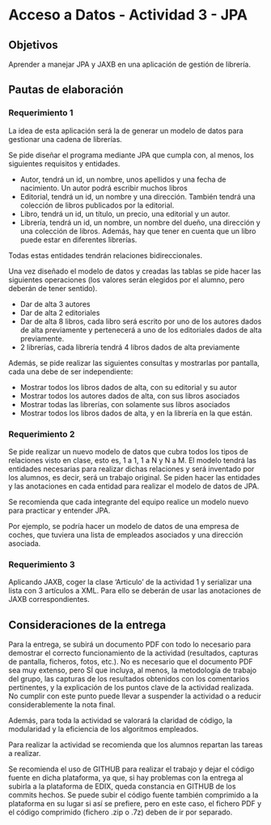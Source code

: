 # Acceso a Datos - Actividad 3 - JPA
 
## Objetivos

Aprender a manejar JPA y JAXB en una aplicación de gestión de librería.

## Pautas de elaboración

### Requerimiento 1

La idea de esta aplicación será la de generar un modelo de datos para gestionar una cadena de librerías.

Se pide diseñar el programa mediante JPA que cumpla con, al menos, los siguientes requisitos y entidades.

- Autor, tendrá un id, un nombre, unos apellidos y una fecha de nacimiento. Un autor podrá escribir muchos libros
- Editorial, tendrá un id, un nombre y una dirección. También tendrá una colección de libros publicados por la editorial.
- Libro, tendrá un id, un título, un precio, una editorial y un autor.
- Librería, tendrá un id, un nombre, un nombre del dueño, una dirección y una colección de libros. Además, hay que tener en cuenta que un libro puede estar en diferentes librerías.

Todas estas entidades tendrán relaciones bidireccionales.

Una vez diseñado el modelo de datos y creadas las tablas se pide hacer las siguientes operaciones (los valores serán elegidos por el alumno, pero deberán de tener sentido).

- Dar de alta 3 autores
- Dar de alta 2 editoriales
- Dar de alta 8 libros, cada libro será escrito por uno de los autores dados de alta previamente y pertenecerá a uno de los editoriales dados de alta previamente.
- 2 librerías, cada librería tendrá 4 libros dados de alta previamente

Además, se pide realizar las siguientes consultas y mostrarlas por pantalla, cada una debe de ser independiente:

- Mostrar todos los libros dados de alta, con su editorial y su autor
- Mostrar todos los autores dados de alta, con sus libros asociados
- Mostrar todas las librerías, con solamente sus libros asociados
- Mostrar todos los libros dados de alta, y en la librería en la que están.

### Requerimiento 2

Se pide realizar un nuevo modelo de datos que cubra todos los tipos de relaciones visto en clase, esto es, 1 a 1, 1 a N y N a M. El modelo tendrá las entidades necesarias para realizar dichas relaciones y será inventado por los alumnos, es decir, será un trabajo original. Se piden hacer las entidades y las anotaciones en cada entidad para realizar el modelo de datos de JPA.

Se recomienda que cada integrante del equipo realice un modelo nuevo para practicar y entender JPA.

Por ejemplo, se podría hacer un modelo de datos de una empresa de coches, que tuviera una lista de empleados asociados y una dirección asociada.

### Requerimiento 3

Aplicando JAXB, coger la clase ‘Articulo’ de la actividad 1 y serializar una lista con 3 artículos a XML. Para ello se deberán de usar las anotaciones de JAXB correspondientes.

## Consideraciones de la entrega

Para la entrega, se subirá un documento PDF con todo lo necesario para demostrar el correcto funcionamiento de la actividad (resultados, capturas de pantalla, ficheros, fotos, etc.). No es necesario que el documento PDF sea muy extenso, pero SÍ que incluya, al menos, la metodología de trabajo del grupo, las capturas de los resultados obtenidos con los comentarios pertinentes, y la explicación de los puntos clave de la actividad realizada. No cumplir con este punto puede llevar a suspender la actividad o a reducir considerablemente la nota final.

Además, para toda la actividad se valorará la claridad de código, la modularidad y la eficiencia de los algoritmos empleados.

Para realizar la actividad se recomienda que los alumnos repartan las tareas a realizar.

Se recomienda el uso de GITHUB para realizar el trabajo y dejar el código fuente en dicha plataforma, ya que, si hay problemas con la entrega al subirla a la plataforma de EDIX, queda constancia en GITHUB de los commits hechos. Se puede subir el código fuente también comprimido a la plataforma en su lugar si así se prefiere, pero en este caso, el fichero PDF y el código comprimido (fichero .zip o .7z) deben de ir por separado.
